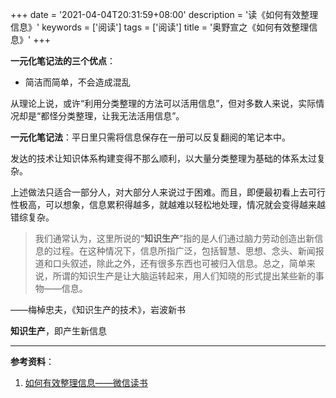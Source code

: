 +++
date = '2021-04-04T20:31:59+08:00'
description = '读《如何有效整理信息》'
keywords = ['阅读']
tags = ['阅读']
title = '奥野宣之《如何有效整理信息》'
+++

**一元化笔记法的三个优点**：

- 简洁而简单，不会造成混乱

从理论上说，或许“利用分类整理的方法可以活用信息”，但对多数人来说，实际情况却是“都怪分类整理，让我无法活用信息”。

**一元化笔记法**：平日里只需将信息保存在一册可以反复翻阅的笔记本中。

发达的技术让知识体系构建变得不那么顺利，以大量分类整理为基础的体系太过复杂。

上述做法只适合一部分人，对大部分人来说过于困难。而且，即便最初看上去可行性极高，可以想象，信息累积得越多，就越难以轻松地处理，情况就会变得越来越错综复杂。

> 我们通常认为，这里所说的“**知识生产**”指的是人们通过脑力劳动创造出新信息的过程。在这种情况下，信息所指广泛，包括智慧、思想、念头、新闻报道和口头叙述，除此之外，还有很多东西也可被归入信息。总之，简单来说，所谓的知识生产是让大脑运转起来，用人们知晓的形式提出某些新的事物——信息。

——梅棹忠夫，《知识生产的技术》，岩波新书

**知识生产**，即产生新信息

---

**参考资料**：

1. [如何有效整理信息——微信读书](https://weread.qq.com/web/reader/3dd323e05df8ae3dd88047ekc81322c012c81e728d9d180)
